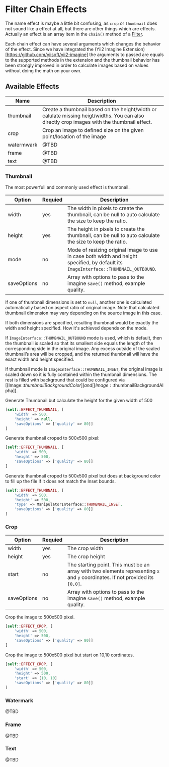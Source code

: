 # Filter Chain Effects

The name effect is maybe a little bit confusing, as `crop` or `thumbnail` does not sound like a effect at all, but there are other things which are effects. Actually an effect is an array item in the `chain()` method of a [Filter](app-filters.md).

Each chain effect can have several arguments which changes the behavior of the effect. Since we have integrated the (Yii2 Imagine Extension)[https://github.com/yiisoft/yii2-imagine] the arguments to passed are equals to the supported methods in the extension and the thumbnail behavior has been strongly improved in order to calculate images based on values without doing the math on your own.

## Available Effects

|Name       |Description
|---        |---
|thumbnail  |Create a thumbnail based on the height/width or calulate missing heigt/widths. You can also directly crop images with the thumbnail effect.
|crop       |Crop an image to defined size on the given point/location of the image
|watermwark |@TBD
|frame      |@TBD
|text       |@TBD

### Thumbnail

The most powerfull and commonly used effect is thumbnail.

|Option     |Requied    |Description
|---        |---        |---
|width      |yes        |The width in pixels to create the thumbnail, can be null to auto calculate the size to keep the ratio.
|height     |yes        |The height in pixels to create the thumbnail, can be null to auto calculate the size to keep the ratio.
|mode       |no         |Mode of resizing original image to use in case both width and height specified, by default its `ImageInterface::THUMBNAIL_OUTBOUND`.
|saveOptions|no         |Array with options to pass to the imagine `save()` method, example quality.

If one of thumbnail dimensions is set to `null`, another one is calculated automatically based on aspect ratio of original image. Note that calculated thumbnail dimension may vary depending on the source image in this case.

If both dimensions are specified, resulting thumbnail would be exactly the width and height specified. How it's achieved depends on the mode.

If `ImageInterface::THUMBNAIL_OUTBOUND` mode is used, which is default, then the thumbnail is scaled so that its smallest side equals the length of the corresponding side in the original image. Any excess outside of the scaled thumbnail’s area will be cropped, and the returned thumbnail will have the exact width and height specified.

If thumbnail mode is `ImageInterface::THUMBNAIL_INSET`, the original image is scaled down so it is fully contained within the thumbnail dimensions. The rest is filled with background that could be configured via [[Image::$thumbnailBackgroundColor]] and [[Image::$thumbnailBackgroundAlpha]].

Generate Thumbnail but calculate the height for the given width of 500

```php
[self::EFFECT_THUMBNAIL, [
    'width' => 500, 
    'height' => null,
    'saveOptions' => ['quality' => 80]]
]
```
Generate thumbnail croped to 500x500 pixel:

```php
[self::EFFECT_THUMBNAIL, [
    'width' => 500, 
    'height' => 500,
    'saveOptions' => ['quality' => 80]]
]
```

Generate thumbnail croped to 500x500 pixel but does at background color to fill up the file if it does not match the Inset bounds.

```php
[self::EFFECT_THUMBNAIL, [
    'width' => 500, 
    'height' => 500,
    'type' => ManipulatorInterface::THUMBNAIL_INSET,
    'saveOptions' => ['quality' => 80]]
]
```

### Crop

|Option     |Requied    |Description
|---        |---        |---
|width      |yes        |The crop width
|height     |yes        |The crop height
|start      |no         |The starting point. This must be an array with two elements representing `x` and `y` coordinates. If not provided its `[0,0]`.
|saveOptions|no         |Array with options to pass to the imagine `save()` method, example quality.

Crop the image to 500x500 pixel.

```php
[self::EFFECT_CROP, [
    'width' => 500, 
    'height' => 500,
    'saveOptions' => ['quality' => 80]]
]
```

Crop the image to 500x500 pixel but start on 10,10 cordinates.

```php
[self::EFFECT_CROP, [
    'width' => 500, 
    'height' => 500,
    'start' => [10, 10]
    'saveOptions' => ['quality' => 80]]
]
```

### Watermark

@TBD

### Frame

@TBD

### Text

@TBD